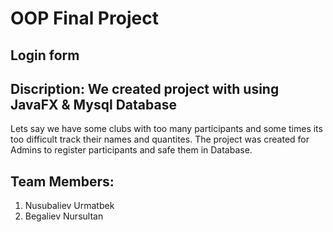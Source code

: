 # OOP Final Project
## Login form
## Discription: We created project with using JavaFX & Mysql Database 
Lets say we have some clubs with too many participants and some times its too difficult track their names and quantites.
The project was created for Admins to register participants and safe them in Database.
## Team Members: 
1. Nusubaliev Urmatbek
2. Begaliev Nursultan 

